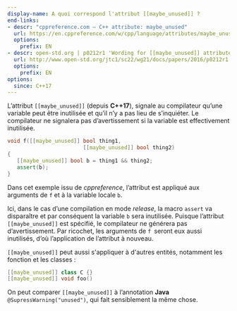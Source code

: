 ```yaml
---
display-name: A quoi correspond l'attribut [[maybe_unused]] ?
end-links:
- descr: "cppreference.com – C++ attribute: maybe_unused"
  url: https://en.cppreference.com/w/cpp/language/attributes/maybe_unused
  options:
    prefix: EN
- descr: open-std.org | p0212r1 'Wording for [[maybe_unused]] attribute.'
  url: http://www.open-std.org/jtc1/sc22/wg21/docs/papers/2016/p0212r1.pdf
  options:
    prefix: EN
options:
  since: C++17
---
```

L’attribut ```[[maybe_unused]]``` (depuis **C++17**), signale au compilateur qu’une variable peut être inutilisée et qu’il n’y a pas lieu de s’inquiéter. Le compilateur ne signalera pas d’avertissement si la variable est effectivement inutilisée.

```cpp
void f([[maybe_unused]] bool thing1,
                        [[maybe_unused]] bool thing2)
{
   [[maybe_unused]] bool b = thing1 && thing2;
   assert(b);
}
```

Dans cet exemple issu de *cppreference*, l’attribut est appliqué aux arguments de ```f``` et à la variable locale ```b```.

Ici, dans le cas d’une compilation en mode *release*, la macro ```assert``` va disparaître et par conséquent la variable ```b``` sera inutilisée. Puisque l’attribut ```[[maybe_unused]]``` est spécifié, le compilateur ne générera pas d’avertissement. Par ricochet, les arguments de ```f ```seront eux aussi inutilisés, d’où l’application de l’attribut à nouveau.

```[[maybe_unused]]``` peut aussi s'appliquer à d'autres entités, notamment les fonction et les classes :

```cpp
[[maybe_unused]] class C {}
[[maybe_unused]] void foo()
```

On peut comparer ```[[maybe_unused]]``` à l’annotation **Java** ```@SupressWarning("unused")```, qui fait sensiblement la même chose.
